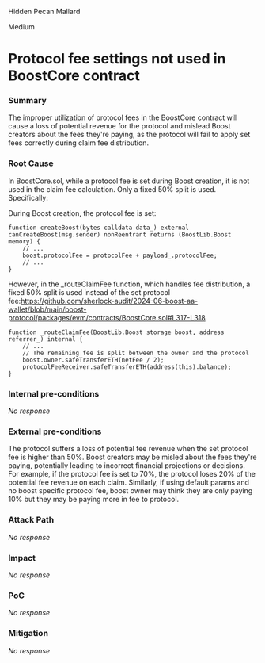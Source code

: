 Hidden Pecan Mallard

Medium

# Protocol fee settings not used in BoostCore contract

### Summary

The improper utilization of protocol fees in the BoostCore contract will cause a loss of potential revenue for the protocol and mislead Boost creators about the fees they're paying, as the protocol will fail to apply set fees correctly during claim fee distribution.


### Root Cause

In BoostCore.sol, while a protocol fee is set during Boost creation, it is not used in the claim fee calculation. Only a fixed 50% split is used. Specifically:

During Boost creation, the protocol fee is set:

```solidity
function createBoost(bytes calldata data_) external canCreateBoost(msg.sender) nonReentrant returns (BoostLib.Boost memory) {
    // ...
    boost.protocolFee = protocolFee + payload_.protocolFee;
    // ...
}
```
However, in the _routeClaimFee function, which handles fee distribution, a fixed 50% split is used instead of the set protocol fee:https://github.com/sherlock-audit/2024-06-boost-aa-wallet/blob/main/boost-protocol/packages/evm/contracts/BoostCore.sol#L317-L318

```solidity
function _routeClaimFee(BoostLib.Boost storage boost, address referrer_) internal {
    // ...
    // The remaining fee is split between the owner and the protocol
    boost.owner.safeTransferETH(netFee / 2);
    protocolFeeReceiver.safeTransferETH(address(this).balance);
}
```

### Internal pre-conditions

_No response_

### External pre-conditions

The protocol suffers a loss of potential fee revenue when the set protocol fee is higher than 50%. Boost creators may be misled about the fees they're paying, potentially leading to incorrect financial projections or decisions. For example, if the protocol fee is set to 70%, the protocol loses 20% of the potential fee revenue on each claim. Similarly, if using default params and no boost specific protocol fee, boost owner may think they are only paying 10% but they may be paying more in fee to protocol.


### Attack Path

_No response_

### Impact

_No response_

### PoC

_No response_

### Mitigation

_No response_
